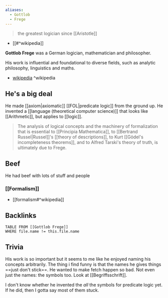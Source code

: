 ```yaml
---
aliases:
  - Gottlob
  - Frege
---
```

>the greatest logician since [[Aristotle]]
- [[#^wikipedia]]

**Gottlob Frege** was a German logician, mathematician and philosopher.

His work is influential and foundational to diverse fields, such as analytic philosophy, linguistics and maths.

- [wikipedia](https://en.wikipedia.org/wiki/Gottlob_Frege) ^wikipedia

## He's a big deal

He made [[axiom|axiomatic]] [[FOL|predicate logic]] from the ground up.
He invented a [[language (theoretical computer science)]] that looks like [[Arithmetic]], but applies to [[logic]].

> The analysis of logical concepts and the machinery of formalization that is essential to [[Principia Mathematica]], to [[Bertrand Russel|Russel]]'s [[theory of descriptions]], to Kurt [[Gödel's incompleteness theorems]], and to Alfred Tarski's theory of truth, is ultimately due to Frege.

## Beef

He had beef with lots of stuff and people

### [[Formalism]]


- [[formalism#^wikipedia]]

## Backlinks

```dataview
TABLE FROM [[Gottlob Frege]]
WHERE file.name != this.file.name
```

## Trivia

His work is so important but it seems to me like he enjoyed naming his concepts arbitrarily.
The thing i find funny is that the names he gives things ==just don't stick==. He wanted to make fetch happen so bad.
Not even just the names: the symbols too. Look at [[Begriffsschrift]].

I don't know whether he invented the *all* the symbols for predicate logic yet. If he did, then I gotta say most of them stuck.